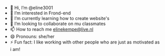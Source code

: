 - 👋 Hi, I’m @eline3001
- 👀 I’m interested in Frond-end
- 🌱 I’m currently learning how to create website's 
- 💞️ I’m looking to collaborate on mu classmates
- 📫 How to reach me elinekempe@live.nl
- 😄 Pronouns: she/her
- ⚡ Fun fact: I like working with other people who are just as motivated as i am!

<!---
eline3001/eline3001 is a ✨ special ✨ repository because its `README.md` (this file) appears on your GitHub profile.
You can click the Preview link to take a look at your changes.
--->
